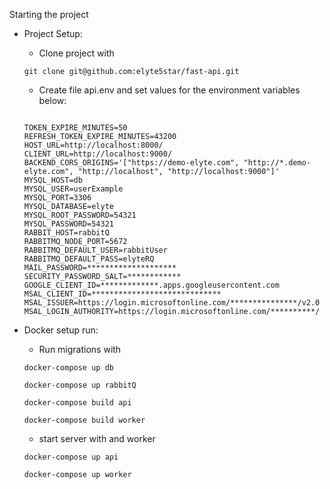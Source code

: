 Starting the project

- Project Setup:

  - Clone project with

  ```
  git clone git@github.com:elyte5star/fast-api.git
  ```

  - Create file api.env and set values for the environment variables below:

  ```
  
  TOKEN_EXPIRE_MINUTES=50
  REFRESH_TOKEN_EXPIRE_MINUTES=43200
  HOST_URL=http://localhost:8000/
  CLIENT_URL=http://localhost:9000/
  BACKEND_CORS_ORIGINS='["https://demo-elyte.com", "http://*.demo-elyte.com", "http://localhost", "http://localhost:9000"]'
  MYSQL_HOST=db
  MYSQL_USER=userExample
  MYSQL_PORT=3306
  MYSQL_DATABASE=elyte
  MYSQL_ROOT_PASSWORD=54321
  MYSQL_PASSWORD=54321
  RABBIT_HOST=rabbitQ
  RABBITMQ_NODE_PORT=5672
  RABBITMQ_DEFAULT_USER=rabbitUser
  RABBITMQ_DEFAULT_PASS=elyteRQ
  MAIL_PASSWORD=********************
  SECURITY_PASSWORD_SALT=************
  GOOGLE_CLIENT_ID=*************.apps.googleusercontent.com
  MSAL_CLIENT_ID=*****************************
  MSAL_ISSUER=https://login.microsoftonline.com/***************/v2.0
  MSAL_LOGIN_AUTHORITY=https://login.microsoftonline.com/**********/

  ```

- Docker setup run:

  - Run migrations with

  ```
  docker-compose up db

  docker-compose up rabbitQ
  
  docker-compose build api

  docker-compose build worker
  ```

  - start server with and worker

  ```
  docker-compose up api

  docker-compose up worker

  ```
